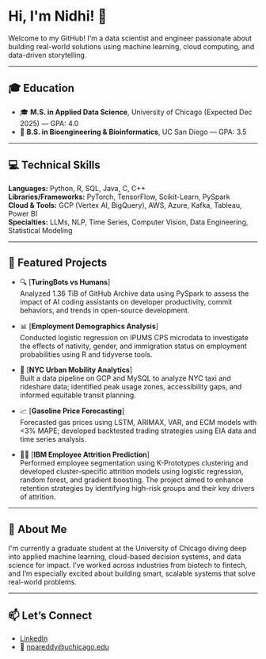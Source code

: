 # Hi, I'm Nidhi! 🌟

Welcome to my GitHub! I'm a data scientist and engineer passionate about building real-world solutions using machine learning, cloud computing, and data-driven storytelling.

---

## 🎓 Education

- 🎓 **M.S. in Applied Data Science**, University of Chicago (Expected Dec 2025) — GPA: 4.0  
- 🧬 **B.S. in Bioengineering & Bioinformatics**, UC San Diego — GPA: 3.5  

---

## 💻 Technical Skills

**Languages:** Python, R, SQL, Java, C, C++  
**Libraries/Frameworks:** PyTorch, TensorFlow, Scikit-Learn, PySpark  
**Cloud & Tools:** GCP (Vertex AI, BigQuery), AWS, Azure, Kafka, Tableau, Power BI  
**Specialties:** LLMs, NLP, Time Series, Computer Vision, Data Engineering, Statistical Modeling

---

## 🚀 Featured Projects

- 🔍 [**TuringBots vs Humans**]  
  Analyzed 1.36 TiB of GitHub Archive data using PySpark to assess the impact of AI coding assistants on developer productivity, commit behaviors, and trends in open-source development.

- 📊 [**Employment Demographics Analysis**]  
  Conducted logistic regression on IPUMS CPS microdata to investigate the effects of nativity, gender, and immigration status on employment probabilities using R and tidyverse tools.

- 🗽 [**NYC Urban Mobility Analytics**]  
  Built a data pipeline on GCP and MySQL to analyze NYC taxi and rideshare data; identified peak usage zones, accessibility gaps, and informed equitable transit planning.

- 📈 [**Gasoline Price Forecasting**]  
  Forecasted gas prices using LSTM, ARIMAX, VAR, and ECM models with <3% MAPE; developed backtested trading strategies using EIA data and time series analysis.
  
- 👩‍💼 [**IBM Employee Attrition Prediction**]  
  Performed employee segmentation using K-Prototypes clustering and developed cluster-specific attrition models using logistic regression, random forest, and gradient boosting. The project aimed to enhance retention strategies by identifying high-risk groups and their key drivers of attrition.

---

## 🧠 About Me

I'm currently a graduate student at the University of Chicago diving deep into applied machine learning, cloud-based decision systems, and data science for impact. I’ve worked across industries from biotech to fintech, and I’m especially excited about building smart, scalable systems that solve real-world problems.

---

## 📫 Let’s Connect

- [LinkedIn](https://www.linkedin.com/in/nidhi-pareddy-61026b249/)
- 📧 npareddy@uchicago.edu  
